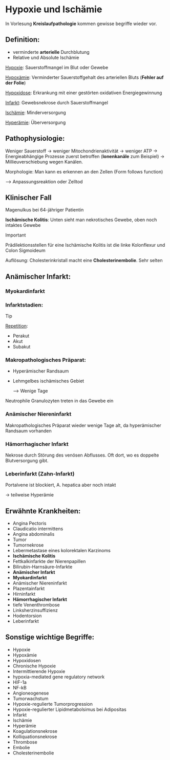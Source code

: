 # Hypoxie und Ischämie

In  Vorlesung **Kreislaufpathologie** kommen gewisse begriffe wieder vor.

## Definition:

- verminderte **arterielle** Durchblutung
- Relative und Absolute Ischämie

<u>Hypoxie</u>: Sauerstoffmangel im Blut oder Gewebe

<u>Hypoxämie</u>: Verminderter Sauerstoffgehalt des arteriellen Bluts (**Fehler auf der Folie**)

<u>Hypoxidose</u>: Erkrankung mit einer gestörten oxidativen Energiegewinnung

<u>Infarkt</u>: Gewebsnekrose durch Sauerstoffmangel

<u>Ischämie</u>: Minderversorgung

<u>Hyperämie</u>: Überversorgung

## Pathophysiologie:

Weniger Sauerstoff -> weniger Mitochondrienaktivität -> weniger ATP -> Energieabhängige Prozesse zuerst betroffen (**Ionenkanäle** zum Beispiel) -> Millieuverschiebung wegen Kanälen.

Morphologie: Man kann es erkennen an den Zellen (Form follows function)

--> Anpassungsreaktion oder Zelltod

## Klinischer Fall

Magenulkus bei 64-jähriger Patientin

**Ischämische Kolitis**: Unten sieht man nekrotisches Gewebe, oben noch intaktes Gewebe

> [!IMPORTANT]
>
> Prädilektionsstellen für eine Ischämische Kolitis ist die linke Kolonflexur und Colon Sigmoideum

Auflösung: Cholesterinkristall macht eine **Cholesterinembolie**. Sehr selten

## Anämischer Infarkt:

### Myokardinfarkt

### Infarktstadien:

> [!tip]
>
> <u>Repetition</u>:
>
> - Perakut
> - Akut
> - Subakut

### Makropathologisches Präparat:

- Hyperämischer Randsaum

- Lehmgelbes ischämisches Gebiet

  --> Wenige Tage

Neutrophile Granulozyten treten in das Gewebe ein

### Anämischer Niereninfarkt

Makropathologisches Präparat wieder wenige Tage alt, da hyperämischer Randsaum vorhanden

### Hämorrhagischer Infarkt

Nekrose durch Störung des venösen Abflusses. Oft dort, wo es doppelte Blutversorgung gibt.

### Leberinfarkt (Zahn-Infarkt)

Portalvene ist blockiert, A. hepatica aber noch intakt

-> teilweise Hyperämie



## Erwähnte Krankheiten:

- Angina Pectoris
- Claudicatio intermittens
- Angina abdominalis
- Tumor
- Tumornekrose
- Lebermetastase eines kolorektalen Karzinoms
- **Ischämische Kolitis**
- Fettkalkinfarkte der Nierenpapillen
- Bilirubin-Harnsäure-Infarkte
- **Anämischer Infarkt**
- **Myokardinfarkt**
- Anämischer Niereninfarkt
- Plazentainfarkt
- Hirninfarkt
- **Hämorrhagischer Infarkt**
- tiefe Venenthrombose
- Linksherzinsuffizienz
- Hodentorsion
- Leberinfarkt

## Sonstige wichtige Begriffe:

- Hypoxie
- Hypoxämie
- Hypoxidosen
- Chronische Hypoxie
- Intermittierende Hypoxie
- hypoxia-mediated gene regulatory network
- HIF-1a
- NF-kB
- Angioneogenese
- Tumorwachstum
- Hypoxie-regulierte Tumorprogression
- Hypoxie-regulierter Lipidmetabolsimus bei Adipositas
- Infarkt
- Ischämie
- Hyperämie
- Koagulationsnekrose
- Kolliquationsnekrose
- Thrombose
- Embolie
- Cholesterinembolie